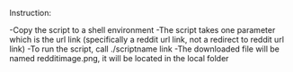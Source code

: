 Instruction:

-Copy the script to a shell environment
-The script takes one parameter which is the url link (specifically a reddit url link, not a redirect to reddit url link)
-To run the script, call ./scriptname link
-The downloaded file will be named redditimage.png, it will be located in the local folder